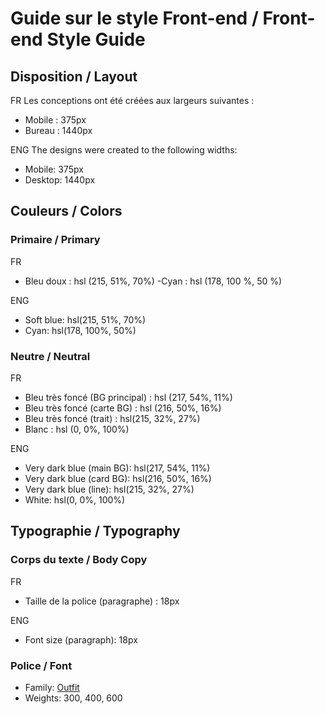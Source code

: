# Guide sur le style Front-end / Front-end Style Guide

## Disposition / Layout

FR
Les conceptions ont été créées aux largeurs suivantes :

- Mobile : 375px
- Bureau : 1440px

ENG
The designs were created to the following widths:

- Mobile: 375px
- Desktop: 1440px

## Couleurs / Colors

### Primaire / Primary

FR
- Bleu doux : hsl (215, 51%, 70%)
-Cyan : hsl (178, 100 %, 50 %)

ENG
- Soft blue: hsl(215, 51%, 70%)
- Cyan: hsl(178, 100%, 50%)

### Neutre / Neutral

FR
- Bleu très foncé (BG principal) : hsl (217, 54%, 11%)
- Bleu très foncé (carte BG) : hsl (216, 50%, 16%)
- Bleu très foncé (trait) : hsl(215, 32%, 27%)
- Blanc : hsl (0, 0%, 100%)

ENG
- Very dark blue (main BG): hsl(217, 54%, 11%)
- Very dark blue (card BG): hsl(216, 50%, 16%)
- Very dark blue (line): hsl(215, 32%, 27%)
- White: hsl(0, 0%, 100%)

## Typographie / Typography

### Corps du texte / Body Copy

FR
- Taille de la police (paragraphe) : 18px

ENG
- Font size (paragraph): 18px

### Police / Font

- Family: [Outfit](https://fonts.google.com/specimen/Outfit)
- Weights: 300, 400, 600

